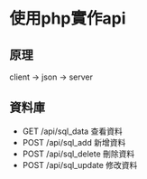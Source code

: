 # 使用php實作api
## 原理
client -> json -> server

## 資料庫
- GET  /api/sql_data 查看資料
- POST /api/sql_add 新增資料
- POST /api/sql_delete 刪除資料
- POST /api/sql_update 修改資料
